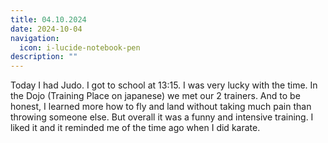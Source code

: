 ```yaml
---
title: 04.10.2024
date: 2024-10-04
navigation:
  icon: i-lucide-notebook-pen
description: ""
---
```


Today I had Judo. I got to school at 13:15. I was very lucky with the time. In the Dojo (Training Place on japanese) we met our 2 trainers. And to be honest, I learned more how to fly and land without taking much pain than throwing someone else. But overall it was a funny and intensive training. I liked it and it reminded me of the time ago when I did karate.


